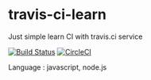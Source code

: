 # travis-ci-learn
Just simple learn CI with travis.ci service

[![Build Status](https://travis-ci.org/mchoiruln/travis-ci-learn.svg?branch=master)](https://travis-ci.org/mchoiruln/travis-ci-learn)
[![CircleCI](https://circleci.com/gh/mchoiruln/travis-ci-learn.svg?style=svg)](https://circleci.com/gh/mchoiruln/travis-ci-learn)

Language : javascript, node.js

